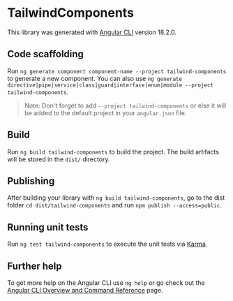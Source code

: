 # TailwindComponents

This library was generated with [Angular CLI](https://github.com/angular/angular-cli) version 18.2.0.

## Code scaffolding

Run `ng generate component component-name --project tailwind-components` to generate a new component. You can also use `ng generate directive|pipe|service|class|guard|interface|enum|module --project tailwind-components`.
> Note: Don't forget to add `--project tailwind-components` or else it will be added to the default project in your `angular.json` file. 

## Build

Run `ng build tailwind-components` to build the project. The build artifacts will be stored in the `dist/` directory.

## Publishing

After building your library with `ng build tailwind-components`, go to the dist folder `cd dist/tailwind-components` and run `npm publish --access=public`.

## Running unit tests

Run `ng test tailwind-components` to execute the unit tests via [Karma](https://karma-runner.github.io).

## Further help

To get more help on the Angular CLI use `ng help` or go check out the [Angular CLI Overview and Command Reference](https://angular.dev/tools/cli) page.
